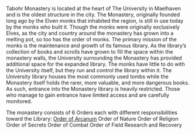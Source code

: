 <!-- TITLE: Tabhor Monastery -->
<!-- SUBTITLE: A quick summary of Tabhor Monastery -->

Tabohr Monastery is located at the heart of The University in Maelhaven and is the oldest structure in the city. The Monastery, originally founded long ago by the Elven monks that inhabited the region, is still in use today by the monks who built it. Though the monks were originally exclusively Elves, as the city and country around the monastery has grown into a melting pot, so too has the order of monks. The primary mission of the monks is the maintenance and growth of its famous library. As the library’s collection of books and scrolls have grown to fill the space within the monastery walls, the University surrounding the Monastery has provided additional space for the expanded library. The monks have little to do with the University itself, but they run and control the library within it. The University library houses the most commonly used tombs while the Monastery itself holds the rarer, more valuable, and more dangerous books. As such, entrance into the Monastery library is heavily restricted. Those who manage to gain entrance have limited access and are carefully monitored.

The monastery consists of 6 Orders each with different responsibilities toward the Library:
[Order of Arcanum](public/places/tabhor/order_arcanum)
Order of Nature
Order of Religion
Order of Secrets
Order of Combat
Order of Field Research and Recovery